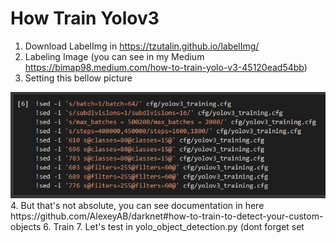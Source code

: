 # How Train Yolov3

1. Download LabelImg in https://tzutalin.github.io/labelImg/
2. Labeling Image (you can see in my Medium https://bimap98.medium.com/how-to-train-yolo-v3-45120ead54bb)
3. Setting this bellow picture
<img src= "Screenshot_2.jpg">
4. But that's not absolute, you can see documentation in here https://github.com/AlexeyAB/darknet#how-to-train-to-detect-your-custom-objects
6. Train
7. Let's test in yolo_object_detection.py (dont forget set 

